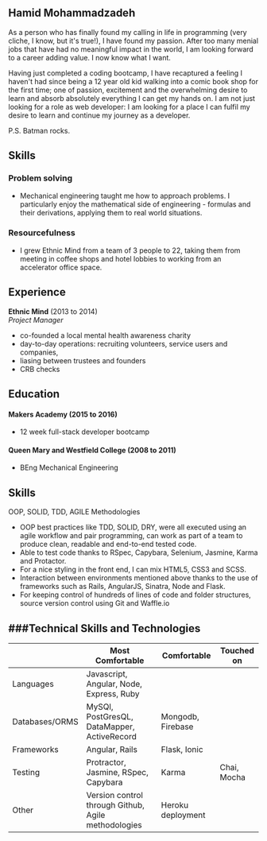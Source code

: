## Hamid Mohammadzadeh

<!-- Confident, articulate and highly driven junior web developer seeking a position as a junior developer. Having recently completed a 12 week intensive course in full stack web development. 

I am not just looking for a role as web developmer as much as I am a place I can fulfill my desire to learn and continue my journey as a programmer.

found true calling
- i enjoy what i do, i have had too many menial jobs where i not only did not enjoy myself but also did not feel i was adding any value whatsoever -->

As a person who has finally found my calling in life in programming (very cliche, I know, but it's true!), I have found my passion. After too many menial jobs that have had no meaningful impact in the world, I am looking forward to a career adding value. I now know what I want. 

Having just completed a coding bootcamp, I have recaptured a feeling I haven't had since being a 12 year old kid walking into a comic book shop for the first time; one of passion, excitement and the overwhelming desire to learn and absorb absolutely everything I can get my hands on. I am not just looking for a role as web developer: I am looking for a place I can fulfil my desire to learn and continue my journey as a developer. 

P.S. Batman rocks.

## Skills

### Problem solving
- Mechanical engineering taught me how to approach problems. I particularly enjoy the mathematical side of engineering - formulas and their derivations, applying them to real world situations.

### Resourcefulness
- I grew Ethnic Mind from a team of 3 people to 22, taking them from meeting in coffee shops and hotel lobbies to working from an accelerator office space. 


## Experience

**Ethnic Mind** (2013 to 2014)    
*Project Manager*
- co-founded a local mental health awareness charity
- day-to-day operations: recruiting volunteers, service users and companies, 
- liasing between trustees and founders
- CRB checks

## Education

#### Makers Academy (2015 to 2016)
- 12 week full-stack developer bootcamp

#### Queen Mary and Westfield College (2008 to 2011)
- BEng Mechanical Engineering

Skills
------
OOP, SOLID, TDD, AGILE Methodologies
* OOP best practices like TDD, SOLID, DRY, were all executed using an agile workflow and pair programming, can work as part of a team to produce clean, readable and end-to-end tested code.
* Able to test code thanks to RSpec, Capybara, Selenium, Jasmine, Karma and Protactor.
* For a nice styling in the front end, I can mix HTML5, CSS3 and SCSS.
* Interaction between environments mentioned above thanks to the use of frameworks such as Rails, AngularJS, Sinatra, Node and Flask.
* For keeping control of hundreds of lines of code and folder structures, source version control using Git and Waffle.io

###Technical Skills and Technologies
---------------------------------
| |Most Comfortable|Comfortable|Touched on|
|---------|----------------|-------------------|------------------------------|
|Languages|Javascript, Angular, Node, Express, Ruby| 
|Databases/ORMS|MySQl, PostGresQL, DataMapper, ActiveRecord | Mongodb, Firebase                |
|Frameworks|Angular, Rails | Flask, Ionic |                    |
|Testing|Protractor, Jasmine, RSpec, Capybara|Karma| Chai, Mocha|
|Other|Version control through Github, Agile methodologies |Heroku deployment| |



